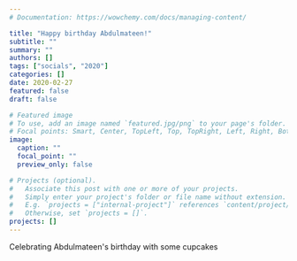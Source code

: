 ```yaml
---
# Documentation: https://wowchemy.com/docs/managing-content/

title: "Happy birthday Abdulmateen!"
subtitle: ""
summary: ""
authors: []
tags: ["socials", "2020"]
categories: []
date: 2020-02-27
featured: false
draft: false

# Featured image
# To use, add an image named `featured.jpg/png` to your page's folder.
# Focal points: Smart, Center, TopLeft, Top, TopRight, Left, Right, BottomLeft, Bottom, BottomRight.
image:
  caption: ""
  focal_point: ""
  preview_only: false

# Projects (optional).
#   Associate this post with one or more of your projects.
#   Simply enter your project's folder or file name without extension.
#   E.g. `projects = ["internal-project"]` references `content/project/deep-learning/index.md`.
#   Otherwise, set `projects = []`.
projects: []
---
```


Celebrating Abdulmateen's birthday with some cupcakes